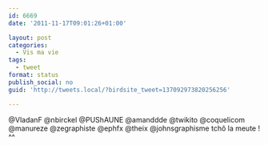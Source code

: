 ```yaml
---
id: 6669
date: '2011-11-17T09:01:26+01:00'

layout: post
categories:
  - Vis ma vie
tags:
  - tweet
format: status
publish_social: no
guid: 'http://tweets.local/?birdsite_tweet=137092973820256256'

---
```


@VladanF @nbirckel @PUShAUNE @amanddde @twikito @coquelicom @manureze @zegraphiste @ephfx @theix @johnsgraphisme tchô la meute ! ^^